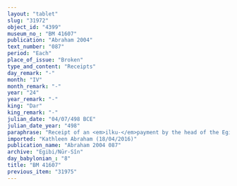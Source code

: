 ```yaml
---
layout: "tablet"
slug: "31972"
object_id: "4399"
museum_no_: "BM 41607"
publication: "Abraham 2004"
text_number: "087"
period: "Each"
place_of_issue: "Broken"
type_and_content: "Receipts"
day_remark: "-"
month: "IV"
month_remark: "-"
year: "24"
year_remark: "-"
king: "Dar"
king_remark: "-"
julian_date: "04/07/498 BCE"
julian_date_year: "498"
paraphrase: "Receipt of an <em>ilku-</em>payment by the head of the Egibi family.<br /> <strong>A</strong> receives payment (<em>mahāru</em>) from <strong>B</strong> for the <em>ilku</em>-tax till the end of Addar (XII) of the 24<sup>th</sup> year of Darius, in so much as it is the share (<em>zittu</em>) due from <strong>B</strong>. The parties to the contract have taken one copy of the document each. Names of 4 witnesses and the scribe.<br /> <br /> <strong>A</strong>=&Scaron;irku/Iddinaya//Egibi (=Marduk-nāṣir-apli/Itti-Marduk-balāṭu//Egibi);&nbsp;<strong>B</strong>=Rēmūt-Bēl/<em>Mu&scaron;ēzib</em>-Bēl//Nanāya"
imported: "Kathleen Abraham (18/04/2016)"
publication_name: "Abraham 2004 087"
archive: "Egibi/Nūr-Sîn"
day_babylonian_: "8"
title: "BM 41607"
previous_item: "31975"
---
```

